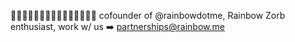 🌈🌈🌈🌈🌈🌈🌈🌈🌈🌈🌈🌈🌈🌈🌈 cofounder of @rainbowdotme, Rainbow Zorb enthusiast, work w/ us ➡️ partnerships@rainbow.me